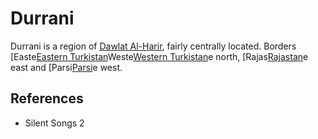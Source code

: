 # Durrani
Durrani is a region of [Dawlat Al-Harir](../Dawlat%20Al-Harir.md), fairly centrally located. Borders [Easte[Eastern Turkistan](Location/Region/Eastern%20Turkistan.md)Weste[Western Turkistan](Location/Region/Western%20Turkistan.md)e north, [Rajas[Rajastan](Location/Region/Rajastan.md)e east and [Parsi[Parsi](Location/Region/Parsi.md)e west.

## References
- Silent Songs 2
